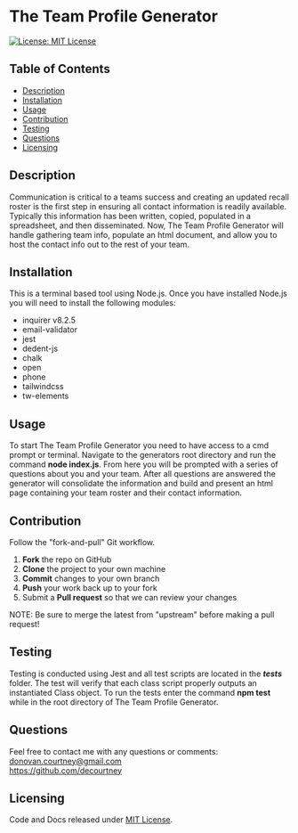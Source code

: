# The Team Profile Generator

[![License: MIT License](https://img.shields.io/badge/License-MIT-blue.svg)](https://choosealicense.com/licenses/mit/)
  
## Table of Contents

* [Description](#description)
* [Installation](#installation)
* [Usage](#usage)
* [Contribution](#contribution)
* [Testing](#testing)
* [Questions](#questions)
* [Licensing](#licensing)

## Description

Communication is critical to a teams success and creating an updated recall roster is the first step in ensuring all contact information is readily available. Typically this information has been written, copied, populated in a spreadsheet, and then disseminated. Now, The Team Profile Generator will handle gathering team info, populate an html document, and allow you to host the contact info out to the rest of your team.

## Installation

This is a terminal based tool using Node.js. Once you have installed Node.js you will need to install the following modules:

- inquirer v8.2.5
- email-validator
- jest
- dedent-js
- chalk
- open
- phone
- tailwindcss
- tw-elements

## Usage

To start The Team Profile Generator you need to have access to a cmd prompt or terminal.
Navigate to the generators root directory and run the command **node index.js**.
From here you will be prompted with a series of questions about you and your team.
After all questions are answered the generator will consolidate the information and build and present an html page containing your team roster and their contact information.

## Contribution

Follow the "fork-and-pull" Git workflow.

  1. **Fork** the repo on GitHub
  2. **Clone** the project to your own machine
  3. **Commit** changes to your own branch
  4. **Push** your work back up to your fork
  5. Submit a **Pull request** so that we can review your changes

NOTE: Be sure to merge the latest from "upstream" before making a pull request!

## Testing


  Testing is conducted using Jest and all test scripts are located in the **_tests_** folder.
The test will verify that each class script properly outputs an instantiated Class object.
To run the tests enter the command **npm test** while in the root directory of The Team Profile Generator.

## Questions

Feel free to contact me with any questions or comments:  
<donovan.courtney@gmail.com>  
<https://github.com/decourtney>

## Licensing

Code and Docs released under [MIT License](https://choosealicense.com/licenses/mit/).
